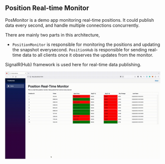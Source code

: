 ## Position Real-time Monitor
PosMonitor is a demo app monitoring real-time positions. It could publish data every second, and handle multiple connections concurrently. 

There are mainly two parts in this architecture,
- `PositionMonitor` is responsible for monitoring the positions and updating the snapshot everysecond. `PositionHub` is responsible for sending real-time data to all clients once it observes the updates from the monitor.

SignalR(Hub) framework is used here for real-time data publishing. 

![](./demo.gif)

